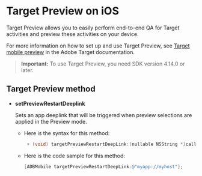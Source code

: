 # Target Preview on iOS

Target Preview allows you to easily perform end-to-end QA for Target activities and preview these activities on your device.

For more information on how to set up and use Target Preview, see [Target mobile preview](https://experienceleague.adobe.com/docs/target/using/implement-target/mobile-apps/target-mobile-preview.html) in the Adobe Target documentation.

> **Important:** To use Target Preview, you need SDK version 4.14.0 or later.

## Target Preview method

* **setPreviewRestartDeeplink**

  Sets an app deeplink that will be triggered when preview selections are applied in the Preview mode. 

  * Here is the syntax for this method:

    ```objective-c
     + (void) targetPreviewRestartDeepLink:(nullable NSString *)callbackURL;
    ```

  * Here is the code sample for this method:

    ```objective-c
    [ADBMobile targetPreviewRestartDeepLink:@"myapp://myhost"]; 
    ```
